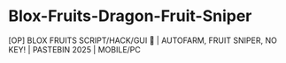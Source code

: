 # Blox-Fruits-Dragon-Fruit-Sniper
[OP] BLOX FRUITS SCRIPT/HACK/GUI 🎄 | AUTOFARM, FRUIT SNIPER, NO KEY! | PASTEBIN 2025 | MOBILE/PC
